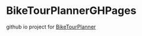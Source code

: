 # BikeTourPlannerGHPages
github io project for [BikeTourPlanner](https://github.com/ratrun/biketourplanner)
